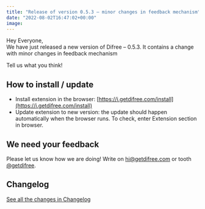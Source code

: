 ```yaml
---
title: "Release of version 0.5.3 – minor changes in feedback mechanism"
date: "2022-08-02T16:47:02+00:00"
image: 
---
```


Hey Everyone,  
We have just released a new version of Difree – 0.5.3. It contains a change with minor changes in feedback mechanism

Tell us what you think!

## How to install / update

- Install extension in the browser: [https://i.getdifree.com/install](https://i.getdifree.com/install)
- Update extension to new version: the update should happen automatically when the browser runs. To check, enter Extension section in browser.

## We need your feedback

Please let us know how we are doing! Write on <hi@getdifree.com> or tooth [@getdifree](https://mastodon.world/@getdifree).

## Changelog

[See all the changes in Changelog](https://www.getdifree.com/changelog/)